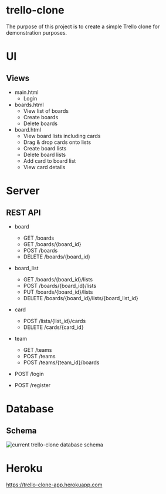 # trello-clone

The purpose of this project is to create a simple Trello clone for demonstration purposes.

# UI

## Views

* main.html
    * Login
* boards.html
    * View list of boards
    * Create boards
    * Delete boards
* board.html
    * View board lists including cards
    * Drag & drop cards onto lists
    * Create board lists
    * Delete board lists
    * Add card to board list
    * View card details

# Server

## REST API

* board
    * GET /boards
    * GET /boards/{board_id}
    * POST /boards
    * DELETE /boards/{board_id}

* board_list
    * GET /boards/{board_id}/lists
    * POST /boards/{board_id}/lists
    * PUT /boards/{board_id}/lists
    * DELETE /boards/{board_id}/lists/{board_list_id}

* card
    * POST /lists/{list_id}/cards
    * DELETE /cards/{card_id}

* team
    * GET /teams
    * POST /teams
    * POST /teams/{team_id}/boards
    
* POST /login
* POST /register

# Database

## Schema 
![current trello-clone database schema](https://i.imgur.com/MsWygug.png)

# Heroku
https://trello-clone-app.herokuapp.com
